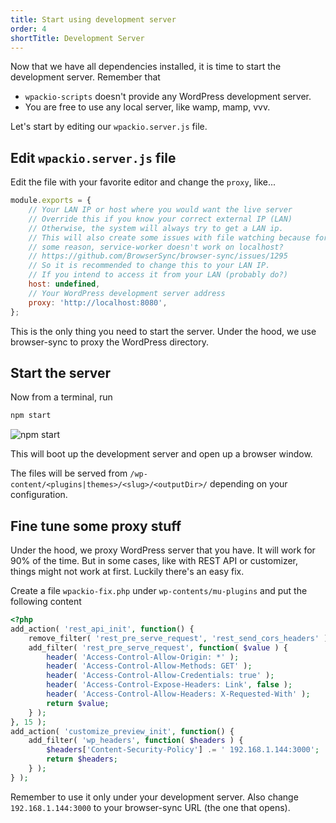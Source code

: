```yaml
---
title: Start using development server
order: 4
shortTitle: Development Server
---
```


Now that we have all dependencies installed, it is time to start the
development server. Remember that

-   `wpackio-scripts` doesn't provide any WordPress development server.
-   You are free to use any local server, like wamp, mamp, vvv.

Let's start by editing our `wpackio.server.js` file.

## Edit `wpackio.server.js` file

Edit the file with your favorite editor and change the `proxy`, like...

```js
module.exports = {
	// Your LAN IP or host where you would want the live server
	// Override this if you know your correct external IP (LAN)
	// Otherwise, the system will always try to get a LAN ip.
	// This will also create some issues with file watching because for
	// some reason, service-worker doesn't work on localhost?
	// https://github.com/BrowserSync/browser-sync/issues/1295
	// So it is recommended to change this to your LAN IP.
	// If you intend to access it from your LAN (probably do?)
	host: undefined,
	// Your WordPress development server address
	proxy: 'http://localhost:8080',
};
```

This is the only thing you need to start the server. Under the hood, we use
browser-sync to proxy the WordPress directory.

## Start the server

Now from a terminal, run

```bash
npm start
```

![npm start](../../frontpage/steps/05-start.gif)

This will boot up the development server and open up a browser window.

The files will be served from `/wp-content/<plugins|themes>/<slug>/<outputDir>/`
depending on your configuration.

## Fine tune some proxy stuff

Under the hood, we proxy WordPress server that you have. It will work for
90% of the time. But in some cases, like with REST API or customizer, things
might not work at first. Luckily there's an easy fix.

Create a file `wpackio-fix.php` under `wp-contents/mu-plugins` and put the
following content

```php
<?php
add_action( 'rest_api_init', function() {
	remove_filter( 'rest_pre_serve_request', 'rest_send_cors_headers' );
	add_filter( 'rest_pre_serve_request', function( $value ) {
		header( 'Access-Control-Allow-Origin: *' );
		header( 'Access-Control-Allow-Methods: GET' );
		header( 'Access-Control-Allow-Credentials: true' );
		header( 'Access-Control-Expose-Headers: Link', false );
		header( 'Access-Control-Allow-Headers: X-Requested-With' );
		return $value;
	} );
}, 15 );
add_action( 'customize_preview_init', function() {
	add_filter( 'wp_headers', function( $headers ) {
		$headers['Content-Security-Policy'] .= ' 192.168.1.144:3000';
		return $headers;
	} );
} );
```

Remember to use it only under your development server. Also change
`192.168.1.144:3000` to your browser-sync URL (the one that opens).
